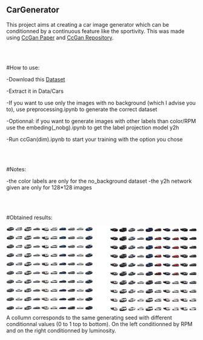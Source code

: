 ## CarGenerator

This project aims at creating a car image generator which can be conditionned by a continuous feature like the sportivity. This was made using [CcGan Paper](https://openreview.net/pdf?id=PrzjugOsDeE) and [CcGan Repository](https://github.com/UBCDingXin/improved_CcGAN).

<br/><br/>

#How to use:

-Download this [Dataset](https://www.kaggle.com/datasets/prondeau/the-car-connection-picture-dataset)

-Extract it in Data/Cars

-If you want to use only the images with no background (which I advise you to), use preprocessing.ipynb to generate the correct dataset

-Optionnal: if you want to generate images with other labels than color/RPM use the embeding(_nobg).ipynb to get the label projection model y2h

-Run ccGan(dim).ipynb to start your training with the option you chose

<br/><br/>

#Notes:

-the color labels are only for the no_background dataset
-the y2h network given are only for 128*128 images

<br/><br/>

#Obtained results:

![Example of cars generated](https://github.com/clementelliker/CarGenerator/blob/main/images/ex64.PNG?raw=true "Title")
<br/>
A collumn corresponds to the same generating seed with different conditionnal values (0 to 1 top to bottom). On the left conditionned by RPM and on the right conditionned by luminosity.
